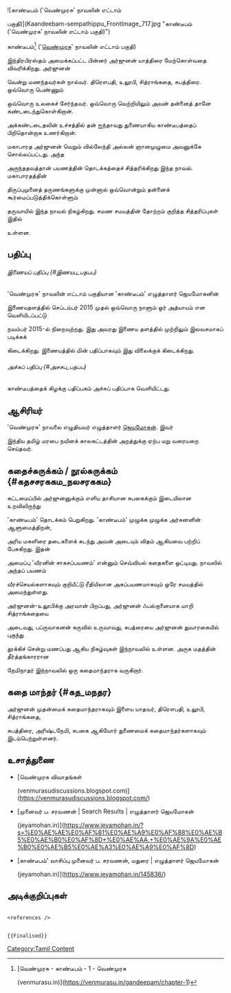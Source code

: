 ![காண்டீபம் (\'வெண்முரசு' நாவலின் எட்டாம்
பகுதி)](Kaandeebam-sempathippu_FrontImage_717.jpg "காண்டீபம் ('வெண்முரசு’ நாவலின் எட்டாம் பகுதி)")
காண்டீபம்[^1] (\'[வெண்முரசு](வெண்முரசு "wikilink")' நாவலின் எட்டாம் பகுதி)
இந்திரபிரஸ்தம் அமைக்கப்பட்ட பின்னர் அர்ஜுனன் யாத்திரை மேற்கொள்வதை விவரிக்கிறது. அர்ஜுனன்
வென்று மணந்தவர்கள் நால்வர். திரௌபதி, உலூபி, சித்ராங்கதை, சுபத்திரை. ஒவ்வொரு பெண்ணும்
ஒவ்வொரு உலகைச் சேர்ந்தவர். ஒவ்வொரு வெற்றியிலும் அவன் தன்னைத் தானே கண்டடைந்துகொள்கிறான்.
அக்கண்டடைதலின் உச்சத்தில் தன் ஐந்தாவது துணையாகிய காண்டீபத்தைப் பிறிதொன்றாக உணர்கிறான்.
மகாபாரத அர்ஜுனன் வெறும் வில்லேந்தி அல்லன் ஞானமுழுமை அவனுக்கே சொல்லப்பட்டது. அந்த
அருந்ததவத்தான் பயணத்தின் தொடக்கத்தைச் சித்தரிக்கிறது இந்த நாவல். மகாபாரதத்தின்
திருப்புமுனைத் தருணங்களுக்கு முன்னால் ஒவ்வொன்றும் தன்னைக் கூர்மைப்படுத்திக்கொள்ளும்
தருவாயில் இந்த நாவல் நிகழ்கிறது. சமண சமயத்தின் தோற்றம் குறித்த சித்தரிப்புகள் இதில்
உள்ளன.

## பதிப்பு

###### இணையப் பதிப்பு {#இணயப_பதபப}

\'வெண்முரசு' நாவலின் எட்டாம் பகுதியான \'காண்டீபம்' எழுத்தாளர் ஜெயமோகனின்
இணையதளத்தில் செப்டம்பர் 2015 முதல் ஒவ்வொரு நாளும் ஓர் அத்யாயம் என வெளியிடப்பட்டு
நவம்பர் 2015-ல் நிறைவுற்றது. இது அவரது இணைய தளத்தில் முற்றிலும் இலவசமாகப் படிக்கக்
கிடைக்கிறது. இணையத்தில் மின் பதிப்பாகவும் இது விலைக்குக் கிடைக்கிறது.

###### அச்சுப் பதிப்பு {#அசசப_பதபப}

காண்டீபத்தைக் கிழக்கு பதிப்பகம் அச்சுப் பதிப்பாக வெளியிட்டது.

## ஆசிரியர்

\'வெண்முரசு' நாவலை எழுதியவர் எழுத்தாளர் [ஜெயமோகன்](ஜெயமோகன் "wikilink"). இவர்
இந்திய தமிழ் மரபை நவீனக் காலகட்டத்தின் அறத்துக்கு ஏற்ப மறு வரையறை செய்தவர்.

## கதைச்சுருக்கம் / நூல்சுருக்கம் {#கதசசரககம_நலசரககம}

கட்டமைப்பில் அர்ஜுனனுக்கும் எளிய தாசியான சுபகைக்கும் இடையிலான உறவிலிருந்து
\'காண்டீபம்' தொடக்கம் பெறுகிறது. \'காண்டீபம்' முழுக்க முழுக்க அர்சுனனின் ஆளுமைத்திறன்,
அரிய மகளிரை தடைகளைக் கடந்து அவன் அடையும் விதம் ஆகியவை பற்றிப் பேசுகிறது. இதன்
அமைப்பு 'வீரனின் சாகசப்பயணம்' என்னும் செவ்வியல் கதைகளை ஒட்டியது. நாவலில் அந்தப் பயணம்
வீரச்செயல்களாகவும் குறியீட்டு ரீதியிலான அகப்பயணமாகவும் ஒரே சமயத்தில் அமைந்துள்ளது.

அர்ஜுனன்-உலூபிக்கு அரவான் பிறப்பது, அர்ஜுனன் ஃபல்குனையாக மாறி சித்ராங்கதையை
அடைவது, பப்ருவாகனன் கருவில் உருவாவது, சுபத்ரையை அர்ஜுனன் துவாரகையில் புகுந்து
தூக்கிச் சென்று மணப்பது ஆகிய நிகழ்வுகள் இந்நாவலில் உள்ளன. அருக மதத்தின் தீர்த்தங்காரரான
நேமிநாதர் இந்நாவலில் ஒரு கதைமாந்தராக வருகிறார்.

## கதை மாந்தர் {#கத_மநதர}

அர்ஜுனன் முதன்மைக் கதைமாந்தராகவும் இளைய யாதவர், திரௌபதி, உலூபி, சித்ராங்கதை,
சுபத்திரை, அரிஷ்டநேமி, சுபகை ஆகியோர் துணைமைக் கதைமாந்தர்களாகவும் இடம்பெற்றுள்ளனர்.

## உசாத்துணை

-   [வெண்முரசு விவாதங்கள்
    (venmurasudiscussions.blogspot.com)](https://venmurasudiscussions.blogspot.com/)
-   [முனைவர் ப. சரவணன் \| Search Results \| எழுத்தாளர் ஜெயமோகன்
    (jeyamohan.in)](https://www.jeyamohan.in/?s=%E0%AE%AE%E0%AF%81%E0%AE%A9%E0%AF%88%E0%AE%B5%E0%AE%B0%E0%AF%8D+%E0%AE%AA.+%E0%AE%9A%E0%AE%B0%E0%AE%B5%E0%AE%A3%E0%AE%A9%E0%AF%8D)
-   [காண்டீபம்' வாசிப்பு முனைவர் ப. சரவணன், மதுரை \| எழுத்தாளர் ஜெயமோகன்
    (jeyamohan.in)](https://www.jeyamohan.in/145836/)

## அடிக்குறிப்புகள்

```{=html}
<references />
```
```{=mediawiki}
{{Finalised}}
```
[Category:Tamil Content](Category:Tamil_Content "wikilink")

[^1]: [வெண்முரசு - காண்டீபம் - 1 - வெண்முரசு
    (venmurasu.in)](https://venmurasu.in/gandeepam/chapter-1)
